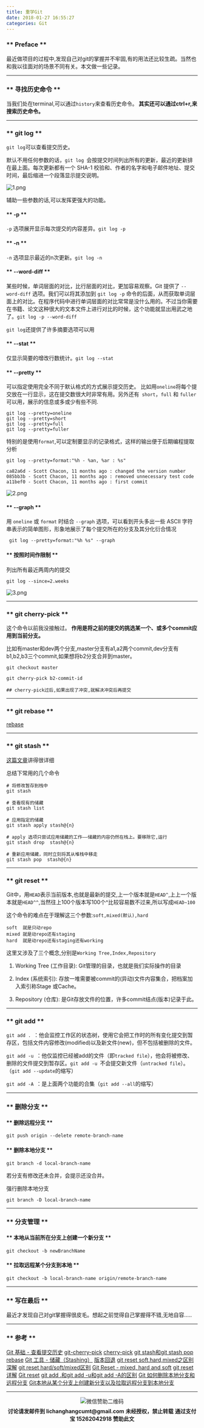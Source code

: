```yaml
---
title: 重学Git
date: 2018-01-27 16:55:27
categories: Git
---
```


###  ** Preface ** 

最近做项目的过程中,发现自己对git的掌握并不牢固,有的用法还比较生疏。当然也和我以往面对的场景不同有关。本文做一些记录。

***************

### ** 寻找历史命令 **

当我们处在terminal,可以通过`history`来查看历史命令。**<span class="under0"> 其实还可以通过ctrl+r,来搜索历史命令。</span>**

****************

### ** git log **

`git log`可以查看提交历史。

默认不用任何参数的话，`git log `会按提交时间列出所有的更新，最近的更新排在最上面。每次更新都有一个 SHA-1 校验和、作者的名字和电子邮件地址、提交时间，最后缩进一个段落显示提交说明。

![1.png](/img/git/relearn-git/1.png)

辅助一些参数的话,可以发挥更强大的功能。

#### ** -p ** ####

`-p` 选项展开显示每次提交的内容差异。`git log -p`

#### ** -n ** ####

`-n` 选项显示最近的n次更新。`git log -n`

#### ** --word-diff ** ####
某些时候，单词层面的对比，比行层面的对比，更加容易观察。Git 提供了 `--word-diff` 选项。我们可以将其添加到 `git log -p` 命令的后面，从而获取单词层面上的对比。在程序代码中进行单词层面的对比常常是没什么用的。不过当你需要在书籍、论文这种很大的文本文件上进行对比的时候，这个功能就显出用武之地了。`git log -p --word-diff`

`git log`还提供了许多摘要选项可以用

#### ** --stat ** ####

仅显示简要的增改行数统计。`git log --stat`

#### ** --pretty ** ####

可以指定使用完全不同于默认格式的方式展示提交历史。
比如用` oneline `将每个提交放在一行显示，这在提交数很大时非常有用。另外还有` short`，`full` 和 `fuller` 可以用，展示的信息或多或少有些不同.

```
git log --pretty=oneline
git log --pretty=short
git log --pretty=full
git log --pretty=fuller
```

特别的是使用`format`,可以定制要显示的记录格式，这样的输出便于后期编程提取分析

`git log --pretty=format:"%h - %an, %ar : %s"`

```
ca82a6d - Scott Chacon, 11 months ago : changed the version number
085bb3b - Scott Chacon, 11 months ago : removed unnecessary test code
a11bef0 - Scott Chacon, 11 months ago : first commit
```

![2.png](/img/git/relearn-git/2.png)

#### ** --graph ** ####

用 `oneline` 或 `format` 时结合 `--graph` 选项，可以看到开头多出一些 ASCII 字符串表示的简单图形，形象地展示了每个提交所在的分支及其分化衍合情况

` git log --pretty=format:"%h %s" --graph`

#### ** 按照时间作限制 ** ####

列出所有最近两周内的提交

`git log --since=2.weeks`

![3.png](/img/git/relearn-git/3.png)

****************
### ** git cherry-pick ** ###

这个命令以前我没接触过。**<span class="under0"> 作用是将之前的提交的挑选某一个、或多个commit应用到当前分支。 </span>**

比如有master和dev两个分支,master分支有a1,a2两个commit,dev分支有b1,b2,b3三个commit,如果想将b2分支合并到master。

```
git checkout master

git cherry-pick b2-commit-id

## cherry-pick过后,如果出现了冲突,就解决冲突后再提交

```

****************
### ** git rebase ** ###

[rebase](http://gitbook.liuhui998.com/4_2.html)

****************
### ** git stash ** ###

[这篇文章](https://git-scm.com/book/zh/v1/Git-%E5%B7%A5%E5%85%B7-%E5%82%A8%E8%97%8F%EF%BC%88Stashing%EF%BC%89)讲得很详细

总结下常用的几个命令

```
# 将修改暂存到栈中
git stash

# 查看现有的储藏
git stash list

# 应用指定的储藏
git stash apply stash@{n}

# apply 选项只尝试应用储藏的工作——储藏的内容仍然在栈上。要移除它,运行
git stash drop  stash@{n}

# 重新应用储藏，同时立刻将其从堆栈中移走
git stash pop  stash@{n}

```
****************
### ** git reset ** ###

Git中，用`HEAD`表示当前版本,也就是最新的提交,上一个版本就是`HEAD^`,上上一个版本就是`HEAD^^`,当然往上100个版本写100个^比较容易数不过来,所以写成`HEAD~100`

这个命令的难点在于理解这三个参数:`soft,mixed(默认),hard`
```
soft  就是只动repo
mixed 就是动repo还有staging
hard  就是动repo还有staging还有working
```
这里又涉及了三个概念,分别是`Working Tree,Index,Repository`

1. Working Tree (工作目录): Git管理的目录，也就是我们实际操作的目录

2. Index (系统索引): 存放一堆需要被commit的(异动)文件内容集合，把档案加入索引称Stage 或Cache。

3. Repository (仓库): 是Git存放文件的位置，许多commit结点(版本)记录于此。


****************
### ** git add ** ###

`git add . `：他会监控工作区的状态树，使用它会把工作时的所有变化提交到暂存区，包括文件内容修改(modified)以及新文件(new)，但不包括被删除的文件。

`git add -u `：他仅监控已经被add的文件（即`tracked file`），他会将被修改、删除的文件提交到暂存区。`git add -u `不会提交新文件（`untracked file`）。（`git add --update`的缩写）

`git add -A `：是上面两个功能的合集（`git add --all`的缩写）
****************
### ** 删除分支 ** ###

#### ** 删除远程分支 ** ####

`git push origin --delete remote-branch-name`

#### ** 删除本地分支 ** ####

`git branch -d local-branch-name`

若分支有修改还未合并，会提示还没合并。

强行删除本地分支

`git branch -D local-branch-name`

****************
### ** 分支管理 ** ###

#### ** 本地从当前所在分支上创建一个新分支 ** ####

`git checkout -b newBranchName`

#### ** 拉取远程某个分支到本地 ** ####

`git checkout -b local-branch-name origin/remote-branch-name`

****************

### ** 写在最后 **

最近才发现自己对git掌握得很皮毛。想起之前觉得自己掌握得不错,无地自容.....

****************


###  ** 参考 ** 

[ Git 基础 - 查看提交历史](https://git-scm.com/book/zh/v1/Git-%E5%9F%BA%E7%A1%80-%E6%9F%A5%E7%9C%8B%E6%8F%90%E4%BA%A4%E5%8E%86%E5%8F%B2)
[git-cherry-pick](https://git-scm.com/docs/git-cherry-pick)
[cherry-pick](https://backlog.com/git-tutorial/cn/stepup/stepup7_4.html)
[git stash和git stash pop](http://blog.csdn.net/wh_19910525/article/details/7784901)
[rebase](http://gitbook.liuhui998.com/4_2.html)
[Git 工具 - 储藏（Stashing）](https://git-scm.com/book/zh/v1/Git-%E5%B7%A5%E5%85%B7-%E5%82%A8%E8%97%8F%EF%BC%88Stashing%EF%BC%89)
[版本回退](https://www.liaoxuefeng.com/wiki/0013739516305929606dd18361248578c67b8067c8c017b000/0013744142037508cf42e51debf49668810645e02887691000)
[git reset soft,hard,mixed之区别深解](http://www.cnblogs.com/kidsitcn/p/4513297.html)
[git reset hard/soft/mixed区别](http://blog.csdn.net/carolzhang8406/article/details/49761927)
[Git Reset - mixed, hard and soft](https://dotblogs.com.tw/wasichris/2016/04/29/225157)
[git reset详解](https://segmentfault.com/a/1190000009658888)
[Git reset](https://www.cnblogs.com/qianqiannian/p/6010238.html)
[ git add .和git add -u和git add -A的区别](http://blog.csdn.net/lcxywfe/article/details/53260338)
[Git 如何删除本地分支和远程分支](http://blog.csdn.net/sub_lele/article/details/52289996)
[Git本地从某个分支上创建新分支以及拉取远程分支到本地分支](http://blog.csdn.net/bin622/article/details/69948525)
****************
<div width="100%" align="center"><img src="/img/wx.png" alt="微信赞助二维码"></div></div>
<p style="margin-top: 0.4em; text-align: center">
      <b style="font-size: 1em;">讨论请发邮件到 lichanghangcumt@gmail.com</b>
      <b style="font-size: 1em;">未经授权，禁止转载</b>
      <b style="font-size: 1em;">通过支付宝 15262042918 赞助此文</b>
 </p>